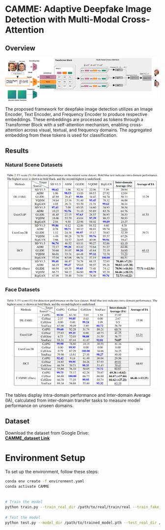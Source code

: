 # CAMME: Adaptive Deepfake Image Detection with Multi-Modal Cross-Attention

## Overview
![CAMME Architecture](figs/CAMME_framework.png)

The proposed framework for deepfake image detection utilizes an Image Encoder, Text Encoder, and Frequency Encoder to produce respective embeddings. These embeddings are processed as tokens through a Transformer Block with a self-attention mechanism, enabling cross-attention across visual, textual, and frequency domains. The aggregated embedding from these tokens is used for classification.

## Results
### Natural Scene Datasets
![Evaluation Results on Natural Scene Datasets](figs/Table_2.png)

### Face Datasets
![Evaluation Results on Face Datasets](figs/Table_3.png)

The tables display intra-domain performance and Inter-domain Average (IA), calculated from inter-domain transfer tasks to measure model performance on unseen domains.

## Dataset

Download the dataset from Google Drive:  
[**CAMME_dataset Link**](https://drive.google.com/drive/folders/1lMpD-EjDfWFpbhcPT9KSKBYzzgXiTLhC?usp=sharing)


# Environment Setup

To set up the environment, follow these steps:

```bash
conda env create -f environment.yaml
conda activate CAMME


# Train the model
python train.py --train_real_dir /path/to/real/train/real --train_fake_dir /path/to/fake/train/fake --val_real_dir /path/to/real/val/real --val_fake_dir /path/to/fake/val/fake

# Test the model
python test.py --model_dir /path/to/trained_model.pth --test_real_dir /path/to/real/test/real --test_fake_dir /path/to/fake/test/fake 


